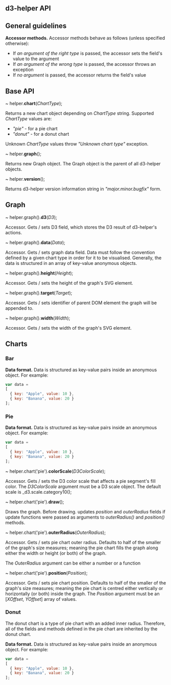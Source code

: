 d3-helper API
-------------

## General guidelines

**Accessor methods.** Accessor methods behave as follows (unless specified otherwise):

* If _an argument of the right type_ is passed, the accessor sets the field's value to the argument
* If _an argument of the wrong type_ is passed, the accessor throws an exception
* If _no argument_ is passed, the accessor returns the field's value

## Base API

~ helper.**chart**(_ChartType_);

Returns a new chart object depending on _ChartType_ string. Supported _ChartType_ values are:

* _"pie"_ - for a pie chart
* _"donut"_ - for a donut chart

Unknown _ChartType_ values throw _"Unknown chart type"_ exception.

~ helper.**graph**();

Returns new Graph object. The Graph object is the parent of all d3-helper objects.

~ helper.**version**();

Returns d3-helper version information string in _"major.minor.bugfix"_ form.

## Graph

~ helper.graph().**d3**(_D3_);

Accessor. Gets / sets D3 field, which stores the D3 result of d3-helper's actions.

~ helper.graph().**data**(_Data_);

Accessor. Gets / sets graph data field. Data must follow the convention defined by a given chart type in order for it to be visualised. Generally, the data is structured in an array of key-value anonymous objects.

~ helper.graph().**height**(_Height_);

Accessor. Gets / sets the height of the graph's SVG element.

~ helper.graph().**target**(_Target_);

Accessor. Gets / sets identifier of parent DOM element the graph will be appended to.

~ helper.graph().**width**(_Width_);

Accessor. Gets / sets the width of the graph's SVG element.

## Charts

### Bar

**Data format.** Data is structured as key-value pairs inside an anonymous object. For example:

```javascript
var data =
[
  { key: "Apple", value: 10 },
  { key: "Banana", value: 20 }
];
```

### Pie

**Data format.** Data is structured as key-value pairs inside an anonymous object. For example:

```javascript
var data =
[
  { key: "Apple", value: 10 },
  { key: "Banana", value: 20 }
];
```

~ helper.chart('pie').**colorScale**(_D3ColorScale_);

Accessor. Gets / sets the D3 color scale that affects a pie segment's fill color. The _D3ColorScale_ argument must be a D3 scale object. The default scale is _d3.scale.category10();

~ helper.chart('pie').**draw**();

Draws the graph. Before drawing. updates _position_ and _outerRadius_ fields if update functions were passed as arguments to _outerRadius()_ and _position()_ methods.

~ helper.chart('pie').**outerRadius**(_OuterRadius_);

Accessor. Gets / sets pie chart outer radius. Defaults to half of the smaller of the graph's size measures; meaning the pie chart fills the graph along either the width or height (or both) of the graph.

The _OuterRadius_ argument can be either a number or a function

~ helper.chart('pie').**position**(_Position_);

Accessor. Gets / sets pie chart position. Defaults to half of the smaller of the graph's size measures; meaning the pie chart is centred either vertically or horizontally (or both) inside the graph. The _Position_ argument must be an [_XOffset_, _YOffset_] array of values.

### Donut

The donut chart is a type of pie chart with an added inner radius. Therefore, all of the fields and methods defined in the pie chart are inherited by the donut chart.

**Data format.** Data is structured as key-value pairs inside an anonymous object. For example:

```javascript
var data =
[
  { key: "Apple", value: 10 },
  { key: "Banana", value: 20 }
];
```
